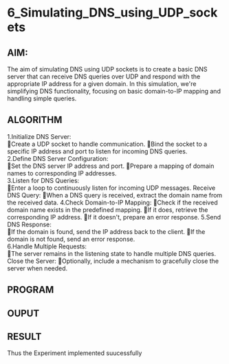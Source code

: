 # 6_Simulating_DNS_using_UDP_sockets
## AIM: 
The aim of simulating DNS using UDP sockets is to create a basic DNS server that can receive DNS queries over UDP and respond with the appropriate IP address for a given domain. In this simulation, we're simplifying DNS functionality, focusing on basic domain-to-IP mapping and handling simple queries.
## ALGORITHM 
1.Initialize DNS Server:
<BR>
Create a UDP socket to handle communication.
Bind the socket to a specific IP address and port to listen for incoming DNS queries.
<BR>
2.Define DNS Server Configuration:
<BR>
Set the DNS server IP address and port.
Prepare a mapping of domain names to corresponding IP addresses.
<BR>
3.Listen for DNS Queries:
<BR>
Enter a loop to continuously listen for incoming UDP messages.
Receive DNS Query:
When a DNS query is received, extract the domain name from the received data.
4.Check Domain-to-IP Mapping:
Check if the received domain name exists in the predefined mapping.
If it does, retrieve the corresponding IP address.
If it doesn't, prepare an error response.
5.Send DNS Response:
<BR>
If the domain is found, send the IP address back to the client.
If the domain is not found, send an error response.
<BR>
6.Handle Multiple Requests:
<BR>
The server remains in the listening state to handle multiple DNS queries.
Close the Server:
Optionally, include a mechanism to gracefully close the server when needed.
<BR>
## PROGRAM
## OUPUT
## RESULT
Thus the Experiment implemented suucessfully
